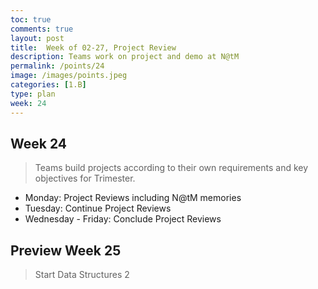```yaml
---
toc: true
comments: true
layout: post
title:  Week of 02-27, Project Review
description: Teams work on project and demo at N@tM
permalink: /points/24
image: /images/points.jpeg
categories: [1.B]
type: plan
week: 24
---
```


## Week 24
> Teams build projects according to their own requirements and key objectives for Trimester.
- Monday: Project Reviews including N@tM memories
- Tuesday: Continue Project Reviews
- Wednesday - Friday: Conclude Project Reviews

## Preview Week 25
> Start Data Structures 2
